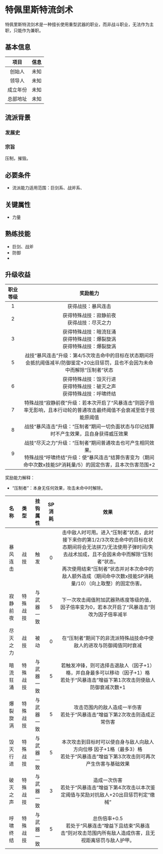 # 特佩里斯特流剑术

特佩里斯特流剑术是一种擅长使用重型武器的职业，而非战斗职业，无法作为主职，只能作为兼职。

## 基本信息

项目|信息
:--:|:--:
创始人|未知
领导人|未知
成立年份|未知
总部地址|未知

## 流派背景

### 发展史

### 宗旨

压制，摧毁。

## 必要条件

* 流派能力适用范围：巨剑系、战斧系、

## 关键属性

* 力量

## 熟练技能

* 巨剑、战斧
* 防御
* 

## 升级收益

职业等级|奖励能力
:--:|:--:
1|获得战技：暴风连击
2|获得特殊战技：寂静前夜<br>获得战技：尽灭之力
3|获得特殊战技：暗流狂涌<br>获得特殊战技：爆裂旋涡<br>获得特殊战技：爆裂旋涡
5|战技“暴风连击”升级：第4/5次攻击命中的目标在状态期间将会抵抗阈值减半/防御鉴定+20出目惩罚，且也不会因为未命中而解除“压制者”状态
6|获得特殊战技：毁灭行进<br>获得特殊战技：破灭之声<br>获得特殊战技：呼啸终结
7|特殊战技“寂静前夜”升级：若本次开启了“风暴连击”则因子倍率无影响，且本行动轮的普通攻击最终阈值不会衰减至低于技能原阈值
8|战技“暴风连击”升级：“压制者”期间一切负面状态与印记结算时不产生效果，且自身获得威压效果
9|战技“尽灭之力”升级：“压制者”期间普通攻击也可产生相同效果。<br>特殊战技“呼啸终结”升级：使“暴风连击”结算伤害变为（期间命中次数x技能SP消耗量/5）的固定伤害，且本次伤害范围+2

奖励能力解释：

* “压制者”：本身无任何效果，攻击未命中时解除。

名称|类型|挂钩属性|SP消耗|效果
:--:|:--:|:--:|:--:|:--:
暴风连击|战技|触发|0|击中敌人时可用。进入“压制者”状态，此时接下来你的第1/2/3次攻击命中的目标在状态期间将会无法拼刀/无法使用子弹时间/失去战术加成，且不会因未命中而解除“压制者”状态。<br>再次使用结束“压制者”状态并对本次命中的敌人额外造成（期间命中次数x技能SP消耗量/10）（向上取整）的固定伤害。
寂静前夜|特殊战技|与武器一致|5|下一次攻击阈值附加武器熟练度等级的值，因子倍率变为0，若本次开启了“风暴连击”则改为因子倍率减半
尽灭之力|战技|被动|0|在“压制者”期间下的非流派特殊战技命中使敌人的进攻与防御阈值同时衰减
暗流狂涌|特殊战技|与武器一致|5|若触发冲锋，则可选择击退敌人（因子+1）格，并自身最多可以移动（因子+1）格<br>若处于“风暴连击”增益下第1次攻击则使敌人防御衰减次数+1
爆裂旋涡|特殊战技|与武器一致|5|攻击范围内的敌人造成一半伤害<br>若处于“风暴连击”增益下第2次攻击则造成正常伤害
毁灭行进|特殊战技|与武器一致|5|本次攻击到目标时可以使自身与敌人向敌人方向位移 因子+1格（最多3）格<br>若处于“风暴连击”增益下第3次攻击则可再次产生伤害与基础效果
破灭之声|特殊战技|与武器一致|3|造成一次伤害<br>若处于“风暴连击”增益下第4次攻击以本次鉴定阈值与奖励对抗敌人+20出目惩罚判定“缴械”
呼啸终结|特殊战技|与武器一致|5|总伤倍率+0.5<br>若处于“风暴连击”增益下且结束“风暴连击”则对攻击范围内所有敌人造成伤害，且无视距离惩罚与敌人护甲。